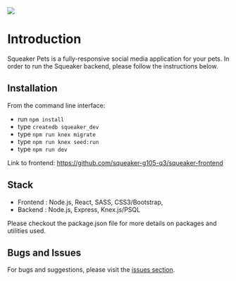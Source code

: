 <img src="https://github.com/squeaker-g105-q3/squeaker-backend/blob/master/squeaker-erd.png">

# Introduction

Squeaker Pets is a fully-responsive social media application for your pets. In order to run the Squeaker backend, please follow the instructions below.

## Installation

From the command line interface:
- run `npm install`
- type `createdb squeaker_dev`
- type `npm run knex migrate`
- type `npm run knex seed:run`
- type `npm run dev`

Link to frontend: https://github.com/squeaker-g105-q3/squeaker-frontend

## Stack

* Frontend : Node.js, React, SASS, CSS3/Bootstrap,
* Backend : Node.js, Express, Knex.js/PSQL

Please checkout the package.json file for more details on packages and utilities used.

## Bugs and Issues

For bugs and suggestions, please visit the [issues section](https://github.com/squeaker-g105-q3/squeaker-backend/issues).
